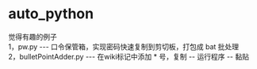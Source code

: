 # auto_python
觉得有趣的例子    
1，pw.py                 ---  口令保管箱，实现密码快速复制到剪切板，打包成 bat 批处理    
2，bulletPointAdder.py   ---  在wiki标记中添加 * 号，复制  --  运行程序  -- 黏贴
